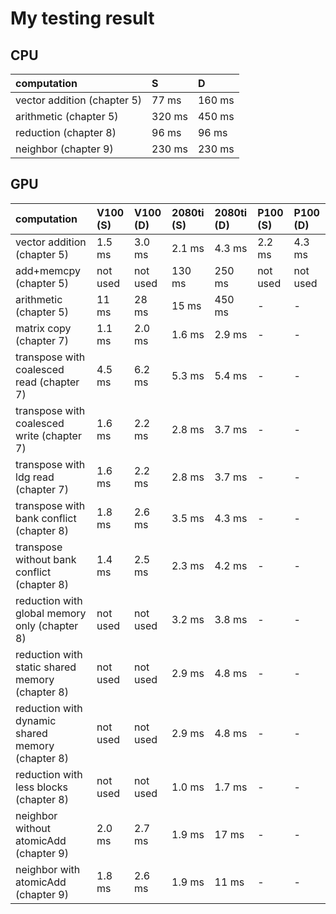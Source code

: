 # My testing result

## CPU
| computation     | S | D |
|:------------|:---------|:---------|
| vector addition (chapter 5) | 77 ms  |  160 ms |
| arithmetic (chapter 5) | 320 ms |  450 ms |
| reduction (chapter 8) | 96 ms |  96 ms |
| neighbor (chapter 9) | 230 ms |  230 ms |

## GPU
| computation     | V100 (S) | V100 (D) | 2080ti (S) | 2080ti (D) | P100 (S) | P100 (D) |
|:------------|:---------|:---------|:---------|:---------|:---------|:---------|
| vector addition (chapter 5) | 1.5 ms | 3.0 ms |  2.1 ms |  4.3 ms | 2.2 ms |  4.3 ms |
| add+memcpy (chapter 5) | not used | not used | 130 ms  |  250 ms | not used | not used |
| arithmetic (chapter 5) | 11 ms |  28 ms | 15 ms | 450 ms | - | - |
| matrix copy (chapter 7) | 1.1 ms |  2.0 ms | 1.6 ms | 2.9 ms | - | - |
| transpose with coalesced read (chapter 7) | 4.5 ms |  6.2 ms | 5.3 ms | 5.4 ms | - | - |
| transpose with coalesced write (chapter 7) | 1.6 ms |  2.2 ms | 2.8 ms | 3.7 ms | - | - |
| transpose with ldg read (chapter 7) | 1.6 ms |  2.2 ms | 2.8 ms | 3.7 ms | - | - |
| transpose with bank conflict (chapter 8) | 1.8 ms | 2.6  ms | 3.5 ms | 4.3 ms | - | - |
| transpose without bank conflict (chapter 8) | 1.4 ms | 2.5  ms | 2.3 ms | 4.2 ms | - | - |
| reduction with global memory only (chapter 8) | not used | not used | 3.2 ms | 3.8 ms | - | - |
| reduction with static shared memory (chapter 8) | not used | not used | 2.9 ms | 4.8 ms | - | - |
| reduction with dynamic shared memory (chapter 8) | not used | not used | 2.9 ms | 4.8 ms | - | - |
| reduction with less blocks (chapter 8) | not used | not used | 1.0 ms | 1.7 ms | - | - |
| neighbor without atomicAdd (chapter 9) | 2.0 ms | 2.7  ms | 1.9 ms | 17 ms | - | - |
| neighbor with atomicAdd (chapter 9) | 1.8 ms | 2.6  ms | 1.9 ms | 11 ms | - | - |

